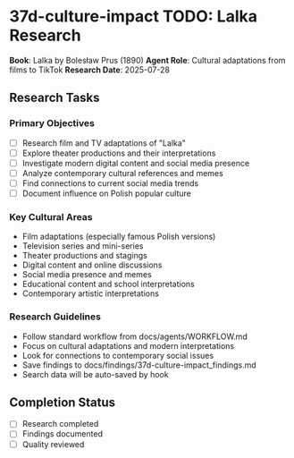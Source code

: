 # 37d-culture-impact TODO: Lalka Research

**Book**: Lalka by Bolesław Prus (1890)
**Agent Role**: Cultural adaptations from films to TikTok
**Research Date**: 2025-07-28

## Research Tasks

### Primary Objectives
- [ ] Research film and TV adaptations of "Lalka"
- [ ] Explore theater productions and their interpretations
- [ ] Investigate modern digital content and social media presence
- [ ] Analyze contemporary cultural references and memes
- [ ] Find connections to current social media trends
- [ ] Document influence on Polish popular culture

### Key Cultural Areas
- Film adaptations (especially famous Polish versions)
- Television series and mini-series
- Theater productions and stagings
- Digital content and online discussions
- Social media presence and memes
- Educational content and school interpretations
- Contemporary artistic interpretations

### Research Guidelines
- Follow standard workflow from docs/agents/WORKFLOW.md
- Focus on cultural adaptations and modern interpretations
- Look for connections to contemporary social issues
- Save findings to docs/findings/37d-culture-impact_findings.md
- Search data will be auto-saved by hook

## Completion Status
- [ ] Research completed
- [ ] Findings documented
- [ ] Quality reviewed
